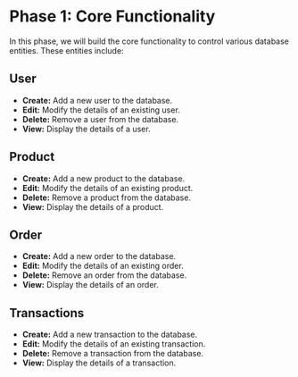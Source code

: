 # Phase 1: Core Functionality

In this phase, we will build the core functionality to control various database entities. These entities include:

## User

- **Create:** Add a new user to the database.
- **Edit:** Modify the details of an existing user.
- **Delete:** Remove a user from the database.
- **View:** Display the details of a user.

## Product

- **Create:** Add a new product to the database.
- **Edit:** Modify the details of an existing product.
- **Delete:** Remove a product from the database.
- **View:** Display the details of a product.

## Order

- **Create:** Add a new order to the database.
- **Edit:** Modify the details of an existing order.
- **Delete:** Remove an order from the database.
- **View:** Display the details of an order.

## Transactions

- **Create:** Add a new transaction to the database.
- **Edit:** Modify the details of an existing transaction.
- **Delete:** Remove a transaction from the database.
- **View:** Display the details of a transaction.
